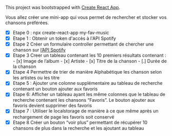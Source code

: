 This project was bootstrapped with [Create React App](https://github.com/facebook/create-react-app).

Vous allez créer une mini-app qui vous permet de rechercher et stocker vos chansons préférées.

- [x] Etape 0 : npx create-react-app my-fav-music
- [x] Etape 1 : Obtenir un token d'accès à l'API Spotify
- [x] Etape 2
      Créer un formulaire controller permettant de chercher une chanson sur [l’API Spotify](​https://developer.spotify.com/console/get-search-item/​)
- [x] Etape 3
      Creer un tableau contenant les 10 premiers résultats contenant : - [x] Image de l’album - [x] Artiste - [x] Titre de la chanson - [.] Durée de la chanson
- [x] Etape 4
      Permettre de trier de manière Alphabétique les chanson selon les artistes ou les titre
- [x] Etape 5 :
      Ajouter une colonne supplémentaire au tableau de recherche contenant un bouton ajouter aux favoris
- [x] Etape 6:
      Afficher un tableau ayant les même colonnes que le tableau de recherche contenant les chansons “Favoris”. Le bouton ajouter aux favoris devient supprimer des favoris
- [x] Etape 7 :
      Utiliser le localstorage de manière à ce que même après un rechargement de page les favoris soit conservé
- [x] Etape 8
      Créer un bouton “voir plus” permettant de récupérer 10 chansons de plus dans la recherche et les ajoutant au tableau
